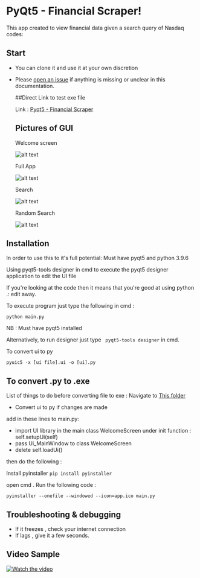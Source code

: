 # PyQt5 - Financial Scraper! 

This app created to view financial data given a search query of Nasdaq codes:

## Start

- You can clone it and use it at your own discretion
- Please [open an issue](https://github.com/surenjanath/PyQt5_Financial_Scraper/issues/new) if anything is missing or unclear in this
  documentation.
  
  ##Direct Link to test exe file 
  
  Link : [Pyqt5 - Financial Scraper](https://drive.google.com/file/u/1/d/1Dy0U3XC8GMZRxI4fmsnV04IdjwOem2oS/view?usp=sharing)
  
  ## Pictures of GUI
  
  Welcome screen
  
  ![alt text](https://github.com/surenjanath/PyQt5_Financial_Scraper/blob/main/Images/Start.png?raw=true)
  
  Full App
  
  ![alt text](https://github.com/surenjanath/PyQt5_Financial_Scraper/blob/main/Images/Full.png?raw=true)
  
   Search 
  
  ![alt text](https://github.com/surenjanath/PyQt5_Financial_Scraper/blob/main/Images/Search.png?raw=true)
     
   Random Search 
  
  ![alt text](https://github.com/surenjanath/PyQt5_Financial_Scraper/blob/main/Images/RandomSearch.png?raw=true)
  
## Installation

In order to use this to it's full potential: Must have pyqt5 and python 3.9.6

Using pyqt5-tools designer in cmd to execute the pyqt5 designer application to edit the UI file

If you're looking at the code then it means that you're good at using python .: edit away.

To execute program just type the following in cmd :
```
python main.py
```
NB : Must have pyqt5 installed 

Alternatively, to run designer just type ` pyqt5-tools designer` in cmd.

To convert ui to py 

```
pyuic5 -x [ui file].ui -o [ui].py
```
## To convert .py to .exe
List of things to do before converting file to exe :
Navigate to [This folder](https://github.com/surenjanath/PyQt5_Financial_Scraper/tree/main/Convert_to_EXE)

- Convert ui to py if changes are made

add in these lines to main.py:
- import UI library 
in the main class WelcomeScreen under init function : self.setupUi(self)
- pass Ui_MainWindow to class WelcomeScreen
- delete self.loadUi()

then do the following : 

Install pyinstaller 
```pip install pyinstaller```

open cmd .
Run the following code : 

```
pyinstaller --onefile --windowed --icon=app.ico main.py
```

## Troubleshooting & debugging

- If it freezes , check your internet connection
- If lags , give it a few seconds.

## Video Sample
[![Watch the video](https://img.youtube.com/vi/gXHu0Qjavzw/hqdefault.jpg)](https://youtu.be/gXHu0Qjavzw)

